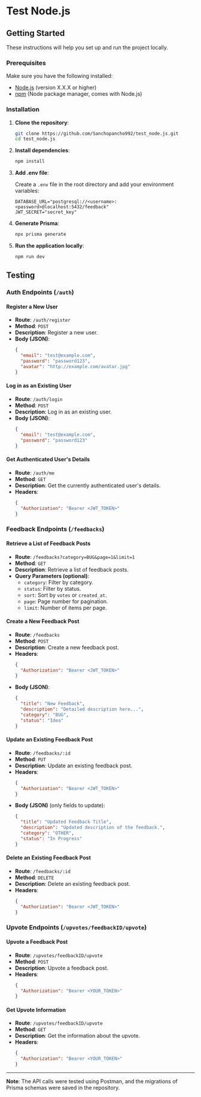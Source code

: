# Test Node.js

## Getting Started

These instructions will help you set up and run the project locally.

### Prerequisites

Make sure you have the following installed:

- [Node.js](https://nodejs.org/) (version X.X.X or higher)
- [npm](https://www.npmjs.com/) (Node package manager, comes with Node.js)

### Installation

1. **Clone the repository**:

   ```bash
   git clone https://github.com/Sanchopancho992/test_node.js.git
   cd test_node.js
   ```

2. **Install dependencies**:

   ```bash
   npm install
   ```

3. **Add .env file**:
   
   Create a `.env` file in the root directory and add your environment variables:

   ```
   DATABASE_URL="postgresql://<username>:<password>@localhost:5432/feedback"
   JWT_SECRET="secret_key"
   ```

4. **Generate Prisma**:

   ```bash
   npx prisma generate
   ```

5. **Run the application locally**:

   ```bash
   npm run dev
   ```

## Testing

### Auth Endpoints (`/auth`)

#### Register a New User
- **Route**: `/auth/register`
- **Method**: `POST`
- **Description**: Register a new user.
- **Body (JSON)**:
  ```json
  {
    "email": "test@example.com",
    "password": "password123",
    "avatar": "http://example.com/avatar.jpg"
  }
  ```

#### Log in as an Existing User
- **Route**: `/auth/login`
- **Method**: `POST`
- **Description**: Log in as an existing user.
- **Body (JSON)**:
  ```json
  {
    "email": "test@example.com",
    "password": "password123"
  }
  ```

#### Get Authenticated User's Details
- **Route**: `/auth/me`
- **Method**: `GET`
- **Description**: Get the currently authenticated user's details.
- **Headers**:
  ```json
  {
    "Authorization": "Bearer <JWT_TOKEN>"
  }
  ```

### Feedback Endpoints (`/feedbacks`)

#### Retrieve a List of Feedback Posts
- **Route**: `/feedbacks?category=BUG&page=1&limit=1`
- **Method**: `GET`
- **Description**: Retrieve a list of feedback posts.
- **Query Parameters (optional)**:
  - `category`: Filter by category.
  - `status`: Filter by status.
  - `sort`: Sort by `votes` or `created_at`.
  - `page`: Page number for pagination.
  - `limit`: Number of items per page.

#### Create a New Feedback Post
- **Route**: `/feedbacks`
- **Method**: `POST`
- **Description**: Create a new feedback post.
- **Headers**:
  ```json
  {
    "Authorization": "Bearer <JWT_TOKEN>"
  }
  ```
- **Body (JSON)**:
  ```json
  {
    "title": "New Feedback",
    "description": "Detailed description here...",
    "category": "BUG",
    "status": "Idea"
  }
  ```

#### Update an Existing Feedback Post
- **Route**: `/feedbacks/:id`
- **Method**: `PUT`
- **Description**: Update an existing feedback post.
- **Headers**:
  ```json
  {
    "Authorization": "Bearer <JWT_TOKEN>"
  }
  ```
- **Body (JSON)** (only fields to update):
  ```json
  {
    "title": "Updated Feedback Title",
    "description": "Updated description of the feedback.",
    "category": "OTHER",
    "status": "In Progress"
  }
  ```

#### Delete an Existing Feedback Post
- **Route**: `/feedbacks/:id`
- **Method**: `DELETE`
- **Description**: Delete an existing feedback post.
- **Headers**:
  ```json
  {
    "Authorization": "Bearer <JWT_TOKEN>"
  }
  ```

### Upvote Endpoints (`/upvotes/feedbackID/upvote`)

#### Upvote a Feedback Post
- **Route**: `/upvotes/feedbackID/upvote`
- **Method**: `POST`
- **Description**: Upvote a feedback post.
- **Headers**:
  ```json
  {
    "Authorization": "Bearer <YOUR_TOKEN>"
  }
  ```

#### Get Upvote Information
- **Route**: `/upvotes/feedbackID/upvote`
- **Method**: `GET`
- **Description**: Get the information about the upvote.
- **Headers**:
  ```json
  {
    "Authorization": "Bearer <YOUR_TOKEN>"
  }
  ```

---

**Note**: The API calls were tested using Postman, and the migrations of Prisma schemas were saved in the repository.
